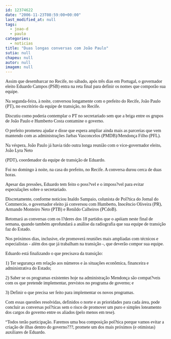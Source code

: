 ```yaml
---
id: 12374622
date: "2006-11-23T08:59:00+00:00"
last_modified_at: null
tags:
  - joao-d
  - paulo
categories:
  - noticias
title: "Duas longas conversas com João Paulo"
sutia: null
chapeu: null
autor: null
imagem: null
---
```

<p><P><FONT face=Verdana>Assim que desembarcar no Recife, no sábado, após três dias em Portugal, o governador eleito Eduardo Campos (PSB) entra na reta final para definir os nomes que comporão sua equipe.</FONT></P></p>
<p><P><FONT face=Verdana>Na segunda-feira, à noite, conversou longamente com o prefeito do Recife, João Paulo (PT), no escritório da equipe de transição, no Recife.</FONT></P></p>
<p><P><FONT face=Verdana>Discutiu como poderia contemplar o PT no secretariado sem que a briga entre os grupos de João Paulo e Humberto Costa contamine o governo.</FONT></P></p>
<p><P><FONT face=Verdana>O prefeito prometeu ajudar e disse que espera ampliar ainda mais as parcerias que&nbsp;vem mantendo com as administrações Jarbas Vasconcelos (PMDB)/Mendonça Filho (PFL).</FONT></P></p>
<p><P><FONT face=Verdana>Na véspera, João Paulo já havia tido outra longa reunião com o vice-governador eleito, João Lyra Neto</p>
<p> (PDT), coordenador da equipe de transição de Eduardo.</FONT></P></p>
<p><P><FONT face=Verdana>Foi no domingo à noite, na casa do prefeito, no Recife. A conversa durou cerca de duas horas.</FONT></P></p>
<p><P><FONT face=Verdana>Apesar das pressões, Eduardo tem feito o poss?vel e o imposs?vel para evitar especulações sobre o secretariado.</FONT></P></p>
<p><P><FONT face=Verdana>Discretamente, conforme noticiou Inaldo Sampaio, colunista de Pol?tica do Jornal do Commercio, o governador eleito já conversou com Humberto, Inocêncio Oliveira (PR), Armando Monteiro Neto (PTB) e Renildo Calheiros (PCdoB).</FONT></P></p>
<p><P><FONT face=Verdana>Retomará as conversas com os l?deres dos 18 partidos que o apóiam neste final de semana, quando também aprofundará a análise da radiografia que sua equipe de transição faz do Estado.</FONT></P></p>
<p><P><FONT face=Verdana>Nos próximos dias, inclusive, ele promoverá reuniões mais ampliadas com técnicos e especialistas - além dos que já trabalham na transição -, que deverão compor sua equipe.</FONT></P></p>
<p><P><FONT face=Verdana>Eduardo está finalizando o que precisava da transição: </FONT></P></p>
<p><P><FONT face=Verdana>1) Ter segurança em relação aos números e às situações econômica, financeira e administrativa do Estado; </FONT></P></p>
<p><P><FONT face=Verdana>2) Saber se os programas existentes hoje na administração Mendonça são compat?veis com os que pretende implementar, previstos no programa de governo; e</FONT></P></p>
<p><P><FONT face=Verdana>3) Definir o que precisa ser feito para implementar os novos programas.</FONT></P></p>
<p><P><FONT face=Verdana>Com essas questões resolvidas, definidos o norte e as prioridades para cada área, pode concluir as conversas pol?ticas sem o risco de promover um puro e simples loteamento dos cargos do governo entre os aliados (pelo menos em tese).</FONT></P></p>
<p><P><FONT face=Verdana>“Todos terão participação. Faremos uma boa composição pol?tica porque vamos evitar a criação de ilhas dentro do governo???, promete um dos mais próximos (e otimistas) auxiliares de Eduardo.</FONT></P> </p>
